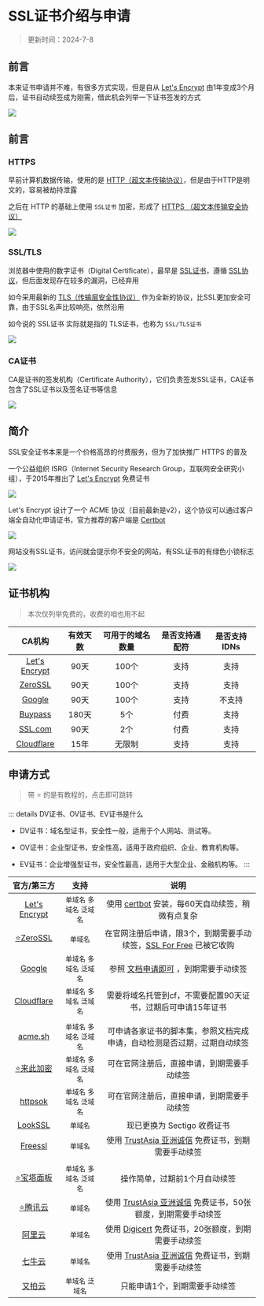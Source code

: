 # SSL证书介绍与申请

> 更新时间：2024-7-8

## 前言

本来证书申请并不难，有很多方式实现，但是自从 [Let's Encrypt](https://letsencrypt.org/zh-cn/) 由1年变成3个月后，证书自动续签成为刚需，借此机会列举一下证书签发的方式

![](https://img.viptv.work/viptv/ssl/ssl-01.png)



## 前言

### HTTPS

早前计算机数据传输，使用的是 [HTTP（超文本传输协议）](https://baike.baidu.com/item/HTTP)，但是由于HTTP是明文的，容易被劫持泄露

之后在 HTTP 的基础上使用 `SSL证书` 加密，形成了 [HTTPS （超文本传输安全协议）](https://baike.baidu.com/item/HTTPS)

![](https://img.viptv.work/viptv/ssl/ssl-02.png)


### SSL/TLS

浏览器中使用的数字证书（Digital Certificate），最早是 [SSL证书](https://baike.baidu.com/item/SSL%E8%AF%81%E4%B9%A6)，遵循 [SSL协议](https://baike.baidu.com/item/%E5%AE%89%E5%85%A8%E5%A5%97%E6%8E%A5%E5%B1%82)，但后面发现存在较多的漏洞，已经弃用

如今采用最新的 [TLS（传输层安全性协议）](https://baike.baidu.com/item/TLS) 作为全新的协议，比SSL更加安全可靠，由于SSL名声比较响亮，依然沿用

如今说的 SSL证书 实际就是指的 TLS证书，也称为 `SSL/TLS证书`

![](https://img.viptv.work/viptv/ssl/ssl-03.png)


### CA证书

CA是证书的签发机构（Certificate Authority），它们负责签发SSL证书，CA证书包含了SSL证书以及签名证书等信息

![](https://img.viptv.work/viptv/ssl/ssl-04.png)



## 简介

SSL安全证书本来是一个价格高昂的付费服务，但为了加快推广 HTTPS 的普及

一个公益组织 ISRG（Internet Security Research Group，互联网安全研究小组），于2015年推出了 [Let's Encrypt](https://letsencrypt.org/zh-cn/) 免费证书

![](https://img.viptv.work/viptv/ssl/ssl-05.png)

Let's Encrypt 设计了一个 ACME 协议（目前最新是v2），这个协议可以通过客户端全自动化申请证书，官方推荐的客户端是 [Certbot](https://certbot.eff.org/)

![](https://img.viptv.work/viptv/ssl/ssl-06.png)

网站没有SSL证书，访问就会提示你不安全的网站，有SSL证书的有绿色小锁标志

![](https://img.viptv.work/viptv/ssl/ssl-07.png)



## 证书机构

> 本次仅列举免费的，收费的咱也用不起

| CA机构 | 有效天数 | 可用于的域名数量 | 是否支持通配符 | 是否支持IDNs |
|:-:|:-:|:-:|:-:|:-:|
| [Let's Encrypt](https://letsencrypt.org/zh-cn/) | 90天 | 100个 | 支持 | 支持 |
| [ZeroSSL](https://zerossl.com/) | 90天 | 100个 | 支持 | 支持 |
| [Google](https://pki.goog/) | 90天 | 100个 | 支持 | 不支持 |
| [Buypass](https://www.buypass.com/) | 180天 | 5个 | 付费 | 支持 |
| [SSL.com](https://www.ssl.com/) | 90天 | 2个 | 付费 | 支持 |
| [Cloudflare](https://www.cloudflare.com/zh-cn/application-services/products/ssl/) | 15年 | 无限制 | 支持 | 支持 |




## 申请方式

> 带 ⭐ 的是有教程的，点击即可跳转

::: details DV证书、OV证书、EV证书是什么

* DV证书：域名型证书，安全性一般，适用于个人网站、测试等。

* OV证书：企业型证书，安全性高，适用于政府组织、企业、教育机构等。

* EV证书：企业增强型证书，安全性最高，适用于大型企业、金融机构等。
:::

| 官方/第三方 | 支持 | 说明 |
|:-:|:-:|:-:|
| [Let's Encrypt](https://letsencrypt.org/zh-cn/) | `单域名` `多域名` `泛域名` | 使用 [certbot](https://letsencrypt.org/zh-cn/docs/client-options/) 安装，每60天自动续签，稍微有点复杂 |
| [⭐ZeroSSL](./zerossl.md) | `单域名` | 在官网注册后申请，限3个，到期需要手动续签，[SSL For Free](https://www.sslforfree.com/) 已被它收购 |
| [Google](https://pki.goog/) | `单域名` `多域名` `泛域名` | 参照 [文档申请即可](https://cloud.google.com/load-balancing/docs/ssl-certificates?hl=zh-cn) ，到期需要手动续签 |
| [Cloudflare](https://www.cloudflare.com/zh-cn/application-services/products/ssl/) | `单域名` `多域名` `泛域名` | 需要将域名托管到cf，不需要配置90天证书，过期后可申请15年证书 |
| |
| [acme.sh](https://github.com/acmesh-official/acme.sh) | `单域名` `多域名` `泛域名` | 可申请各家证书的脚本集，参照文档完成申请，自动检测是否过期，过期自动续签 |
| [⭐来此加密](./laici.md) | `单域名` `多域名` `泛域名` | 可在官网注册后，直接申请，到期需要手动续签 |
| [httpsok](https://httpsok.com/doc/) | `单域名` `多域名` `泛域名` | 可在官网注册后，直接申请，到期需要手动续签 |
| [LookSSL](https://lookssl.com/) | `单域名` | 现已更换为 Sectigo 收费证书 |
| [Freessl](https://freessl.cn/) | `单域名` | 使用 [TrustAsia 亚洲诚信](https://www.trustasia.com/) 免费证书，到期需要手动续签 |
| |
| [⭐宝塔面板](./bt.md) | `单域名` `多域名` `泛域名` | 操作简单，过期前1个月自动续签 |
| [⭐腾讯云](./tencent.md) | `单域名` | 使用 [TrustAsia 亚洲诚信](https://www.trustasia.com/) 免费证书，50张额度，到期需要手动续签 |
| [阿里云](https://www.aliyun.com/product/cas) | `单域名` | 使用 [Digicert](https://www.digicert.com/cn) 免费证书，20张额度，到期需要手动续签 |
| [七牛云](https://www.qiniu.com/) | `单域名` | 使用 [TrustAsia 亚洲诚信](https://www.trustasia.com/) 免费证书，到期需要手动续签 |
| [又拍云](https://www.upyun.com/products/ssl) | `单域名` `泛域名` | 只能申请1个，到期需要手动续签 |




